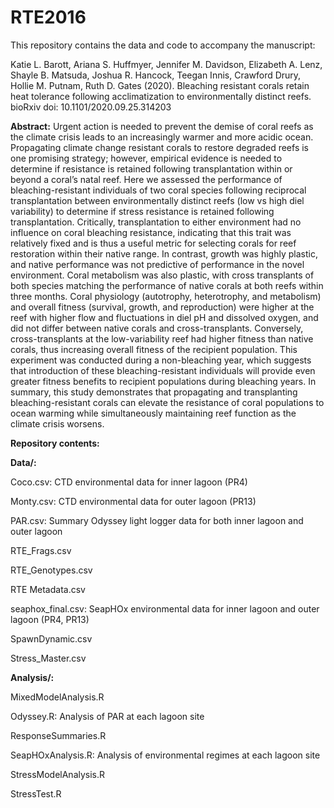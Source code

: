 # RTE2016

This repository contains the data and code to accompany the manuscript: 

Katie L. Barott, Ariana S. Huffmyer, Jennifer M. Davidson, Elizabeth A. Lenz, Shayle B. Matsuda, Joshua R. Hancock, Teegan Innis, Crawford Drury, Hollie M. Putnam, Ruth D. Gates (2020). Bleaching resistant corals retain heat tolerance following acclimatization to environmentally distinct reefs. bioRxiv doi: 10.1101/2020.09.25.314203

**Abstract:** Urgent action is needed to prevent the demise of coral reefs as the climate crisis leads to an increasingly warmer and more acidic ocean. Propagating climate change resistant corals to restore degraded reefs is one promising strategy; however, empirical evidence is needed to determine if resistance is retained following transplantation within or beyond a coral’s natal reef. Here we assessed the performance of bleaching-resistant individuals of two coral species following reciprocal transplantation between environmentally distinct reefs (low vs high diel variability) to determine if stress resistance is retained following transplantation. Critically, transplantation to either environment had no influence on coral bleaching resistance, indicating that this trait was relatively fixed and is thus a useful metric for selecting corals for reef restoration within their native range. In contrast, growth was highly plastic, and native performance was not predictive of performance in the novel environment. Coral metabolism was also plastic, with cross transplants of both species matching the performance of native corals at both reefs within three months. Coral physiology (autotrophy, heterotrophy, and metabolism) and overall fitness (survival, growth, and reproduction) were higher at the reef with higher flow and fluctuations in diel pH and dissolved oxygen, and did not differ between native corals and cross-transplants. Conversely, cross-transplants at the low-variability reef had higher fitness than native corals, thus increasing overall fitness of the recipient population. This experiment was conducted during a non-bleaching year, which suggests that introduction of these bleaching-resistant individuals will provide even greater fitness benefits to recipient populations during bleaching years. In summary, this study demonstrates that propagating and transplanting bleaching-resistant corals can elevate the resistance of coral populations to ocean warming while simultaneously maintaining reef function as the climate crisis worsens.

**Repository contents:**

**Data/:**

Coco.csv: CTD environmental data for inner lagoon (PR4)

Monty.csv: CTD environmental data for outer lagoon (PR13)

PAR.csv: Summary Odyssey light logger data for both inner lagoon and outer lagoon

RTE_Frags.csv

RTE_Genotypes.csv

RTE Metadata.csv

seaphox_final.csv: SeapHOx environmental data for inner lagoon and outer lagoon (PR4, PR13)

SpawnDynamic.csv

Stress_Master.csv

**Analysis/:**

MixedModelAnalysis.R

Odyssey.R: Analysis of PAR at each lagoon site

ResponseSummaries.R

SeapHOxAnalysis.R: Analysis of environmental regimes at each lagoon site

StressModelAnalysis.R

StressTest.R
